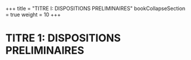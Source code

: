 +++
title = "TITRE I: DISPOSITIONS PRELIMINAIRES"
bookCollapseSection = true
weight = 10
+++

# TITRE 1: DISPOSITIONS PRELIMINAIRES
